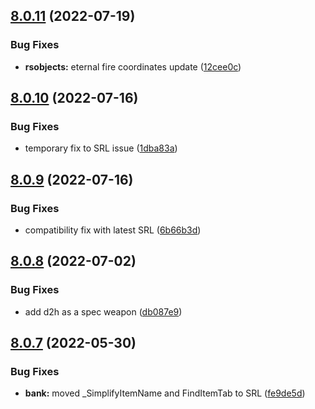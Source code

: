 ## [8.0.11](https://github.com/Torwent/WaspLib/compare/v8.0.10...v8.0.11) (2022-07-19)


### Bug Fixes

* **rsobjects:** eternal fire coordinates update ([12cee0c](https://github.com/Torwent/WaspLib/commit/12cee0c57ee0e05e2471df88fd52cd1244c27098))



## [8.0.10](https://github.com/Torwent/WaspLib/compare/v8.0.9...v8.0.10) (2022-07-16)


### Bug Fixes

* temporary fix to SRL issue ([1dba83a](https://github.com/Torwent/WaspLib/commit/1dba83ae19f5957c1b4161eb95998455eeccb042))



## [8.0.9](https://github.com/Torwent/WaspLib/compare/v8.0.8...v8.0.9) (2022-07-16)


### Bug Fixes

* compatibility fix with latest SRL ([6b66b3d](https://github.com/Torwent/WaspLib/commit/6b66b3dcfa319b8c678e821792f9a8aeea7282ef))



## [8.0.8](https://github.com/Torwent/WaspLib/compare/v8.0.7...v8.0.8) (2022-07-02)


### Bug Fixes

* add d2h as a spec weapon ([db087e9](https://github.com/Torwent/WaspLib/commit/db087e9b3807efb03332cb257976cb3ffc6fce61))



## [8.0.7](https://github.com/Torwent/WaspLib/compare/v8.0.6...v8.0.7) (2022-05-30)


### Bug Fixes

* **bank:** moved _SimplifyItemName and FindItemTab to SRL ([fe9de5d](https://github.com/Torwent/WaspLib/commit/fe9de5dd96669b990e16f9d510e5b89f35b2e0f5))



